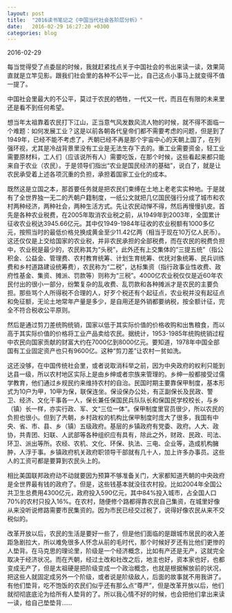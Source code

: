 ```yaml
---
layout: post
title:  "2016读书笔记之《中国当代社会各阶层分析》"
date:   2016-02-29 16:27:20 +0300
categories: blog
---
```


2016-02-29

每当觉得受了点委屈的时候，我就赶紧找点关于中国社会的书出来读一读，效果简直就是立竿见影。跟我们社会里的各种不公平一比，自己这点小事马上就变得不值一提了。

中国社会里最大的不公平，莫过于农民的牺牲，一代又一代，而且在有限的未来里还是看不到任何希望。

想当年太祖靠着农民打下江山，正当意气风发数风流人物的时候，就不得不面临一个难题：如何发展工业？这是以前各朝各代皇帝们都不需要考虑的问题，但是到了1949年，已经不能不考虑了，兲朝已经不再是那个宇宙中心的天朝上国了，在列强环视，尤其是冷战背景里没有工业是无法生存下去的。重工业需要资金，轻工业需要原材料，工人们（应该说所有人）需要吃饭，在那个时候，这些看起来都只能来自于农业（农民）。于是领导们指出“农业是国民经济的基础”，说白了，就是让农民承受着上述各项沉重的负担，承担着国家工业化的成本。

既然这是立国之本，那首要任务就是把农民们束缚在土地上老老实实种地。于是就有了全世界独一无二的兲朝户籍制度，一纸公文就把几亿国民强行分成了城市和农村两种经济，两种社会，两种生活方式。先让农民动惮不得，然后再慢慢扒皮。首先是各种农业税费，在2005年取消农业税之前，从1949年到2003年，全国累计征收农业税达3945.66亿元。其中仅1949-1984年征收的农业税额有1000多亿元，按照当时的最低价格兑换成黄金至少11.42亿两（相当于现在10万亿人民币）。这还仅仅是上交给国家的农业税，并非农民承担的全部税费，而在农民的税费负担中，农业税是最少的，农民称其为“头税”，此外还有上交集体的“三提五统”（指公积金、公益金、管理费、农村教育统筹、计划生育统筹、优抚对象统筹、民兵训练费和乡村道路建设统筹费），农民称为“二税”，达标集资（指行政事业性收费、政府性基金、集资、摊派、罚款等）则称为“三税”。4000亿农业税仅仅是近60年农民付出的很小一部分，纷繁复杂的乱收费、乱罚款和各种摊派才是农民的主要负担。那些骂个人所得税不合理的人，好歹个税还有个起征点，农业税并没有起征点和免征额，无论土地常年产量是多少，是自用还是外销都要纳税，按全额计征，完全不符合税收公平原则。

然后是通过剪刀差统购统销，国家以低于其实际价值的价格收购和出售粮食，而以高于其实际价值的价格将工业产品卖给农民。据统计，1953-1985年统购统销过程中农民向国家贡献的财富大约在7000亿到8000亿元。要知道，1978年中国全部国有工业固定资产也只有9600亿。这种“剪刀差”让农村一贫如洗。

这还没够，在中国传统社会里，或者说取消科举之前，因为中央政府的权利只能到达县一级，所以农村地区实际上是由乡绅或者宗族来管理的。乡绅一般都接受过儒学教育，他们通过乡规民约来维持农村的自治。民国时期主要靠保甲制度，基本形式为10户为甲，10甲为保，联保连坐。保设保办公处，有正副保长及民政、警卫、经济、文化干事各一人，保长兼任保国民兵队队长和保国民学校校长，与乡（镇）长一样，亦实行政、军、文“三位一体”。保甲制度里官员很少，所以农民的负担也很小。但到了兲朝，乡村政权的机构比保甲制度时庞大了很多，我国有中央、省、市、县、乡（镇）五级政府。基层的乡镇政府有党委、政府。人大、政协，共青团、妇联、人武部等各种组织应有具有，除此之外，财政、民政、司法、环卫、派出等所。农经、农机、文化、环保、执法、三电、企业等，造成机构臃肿，人浮于事。乡镇政府机关政府职领导干部就有几十人，加上许多办事员。这些人的工资可都是要算到农民头上的。

相比美国联邦政府动不动就要因为预算不够准备关门，大家都知道兲朝的中央政府是全世界最有钱的政府了。但是，这些钱基本就没往农村投。比如2004年全国公共卫生总费用4300亿元，政府投入590亿元，其中84%投入城市，占全国人口70%的农村只投入16%。在农村，随便修个路都得靠农民自己集资，在城里好像从来没听说修路需要市民集资的。因为市民已经交过税了，说得好像农民从来不交税似的。

改革开放以后，农民的生活是要好一些了，但是他们面临的是跟城市居民的收入差距急剧拉大，所以难免很多人怀念从前的毛时代，那个时候好歹还有比他们更惨的人垫背。在马克思的理论里，阶级是一个经济概念，比如有产还是无产，这就完全取决于经济状况。而在兲朝，经过土改和社改之后，地主也好，资本家也好，也都变成无产了，但是太祖硬是把阶级变成一个政治概念，也就是根据解放前的状况，把这些人就固定成另外一个阶级，或者说是阶级敌人，后面的故事就不用我讲了。有他们垫背，吃不饱饭的农民们似乎还有那么点“尊严”，但是改革开放以后，他们就彻彻底底沦为给所有人垫背的了。所以我心情不好的时候，也会把他们拿出来读一读，给自己垫垫背……
